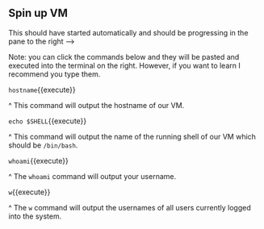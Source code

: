 ## Spin up VM

This should have started automatically and should be progressing in the pane to the right -->

Note: you can click the commands below and they will be pasted and
executed into the terminal on the right.  However, if you want to learn
I recommend you type them.

`hostname`{{execute}}

^ This command will output the hostname of our VM.

`echo $SHELL`{{execute}}

^ This command will output the name of the running shell of our VM which
should be `/bin/bash`.

`whoami`{{execute}}

^ The `whoami` command will output your username.

`w`{{execute}}

^ The `w` command will output the usernames of all users currently
logged into the system.
